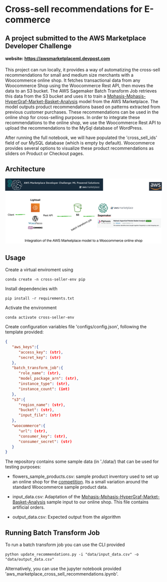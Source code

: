 # Cross-sell recommendations for E-commerce

## A project submitted to the AWS Marketplace Developer Challenge
#### website: https://awsmarketplaceml.devpost.com


This project can run locally, it provides a way of automatizing the cross-sell recommendations for small and medium size merchants with a Woocommerce online shop.  It fetches transactional data from any Woocommerce Shop using the Woocommerce Rest API, then moves the data to an S3 bucket. The AWS Sagemaker Batch Transform Job retrieves this data from the S3 bucket and uses it to train a [Mphasis-Mphasis-HyperGraf-Market-Basket-Analysis](https://aws.amazon.com/marketplace/pp/Mphasis-Mphasis-HyperGraf-Market-Basket-Analysis/prodview-y6z3fk7gvudgs) model from the AWS Marketplace.   The model outputs product recommendations based on patterns extracted from previous customer purchases. These recommendations can be used in the online shop for cross-selling purposes.  In order to integrate these recommendations to the online shop, we use the Woocommerce Rest API to upload the recommendations to the MySql database of WordPress.

After running the full notebook, we will have populated the 'cross_sell_ids' field of our MySQL database (which is empty by default).  Woocommerce provides several options to visualize these product recommendations as sliders on Product or Checkout pages.

## Architecture 

![](https://github.com/celis/personal/blob/master/images/architecture.png)

## Usage 

Create a virtual enviroment using 

    conda create -n cross-seller-env pip
    
Install dependencies with 

    pip install -r requirements.txt
    
Activate the environment 

    conda activate cross-seller-env
    
Create configuration variables file 'configs/config.json', following the template provided:

```json
{
   "aws_keys":{
      "access_key": (str),
      "secret_key": (str)
   },
   "batch_transform_job":{
      "role_name": (str),
      "model_package_arn": (str),
      "instance_type": (str),
      "instance_count": (int)
   },
   "s3":{
      "region_name": (str),
      "bucket": (str),
      "input_file": (str)
   },
   "woocommerce":{
      "url": (str),
      "consumer_key": (str),
      "consumer_secret": (str)
   }
}       
```

The repository contains some sample data (in './data/) that can be used for testing purposes:

* flowers_sample_products.csv: sample product inventory used to set up an online shop for the [competition](https://awsmarketplaceml.devpost.com).  Its a small variation around the standard Woocommerce sample product data.

* input_data.csv: Adaptation of the [Mphasis-Mphasis-HyperGraf-Market-Basket-Analysis](https://aws.amazon.com/marketplace/pp/Mphasis-Mphasis-HyperGraf-Market-Basket-Analysis/prodview-y6z3fk7gvudgs) sample input to our online shop.  This file contains artificial orders. 

* output_data.csv: Expected output from the algorithm


## Running Batch Transform Job

To run a batch transform job you can use the CLI provided

    python update_recommendations.py -i "data/input_data.csv" -o "data/output_data.csv"
    
Alternatively, you can use the jupyter notebook provided 'aws_marketplace_cross_sell_recommendations.ipynb'.  
